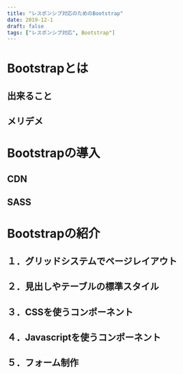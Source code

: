 ```yaml
---
title: "レスポンシブ対応のためのBootstrap"
date: 2019-12-1
draft: false
tags: ["レスポンシブ対応", Bootstrap"]
---
```


# Bootstrapとは

## 出来ること

## メリデメ

# Bootstrapの導入

## CDN

## SASS

## 

# Bootstrapの紹介

## １．グリッドシステムでページレイアウト

## ２．見出しやテーブルの標準スタイル

## ３．CSSを使うコンポーネント

## ４．Javascriptを使うコンポーネント

## ５．フォーム制作





